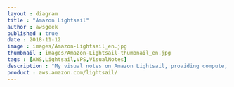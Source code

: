```yaml
---
layout : diagram
title : "Amazon Lightsail"
author : awsgeek
published : true
date : 2018-11-12
image : images/Amazon-Lightsail_en.jpg
thumbnail : images/Amazon-Lightsail-thumbnail_en.jpg
tags : [AWS,Lightsail,VPS,VisualNotes]
description : "My visual notes on Amazon Lightsail, providing compute, storage, and network resources to jumpstart your project on AWS"
product : aws.amazon.com/lightsail/
---
```

